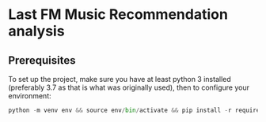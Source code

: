 # Last FM Music Recommendation analysis

## Prerequisites

To set up the project, make sure you have at least python 3 installed (preferably 3.7 as that is what was originally used),
then to configure your environment:

```python
python -m venv env && source env/bin/activate && pip install -r requirements.txt
```
